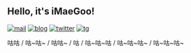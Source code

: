 ## Hello, it's iMaeGoo!

[![mail](https://img.shields.io/badge/Email-hello@imaegoo.com-F2572D?style=flat-square)](mailto:hello@imaegoo.com)
[![blog](https://img.shields.io/badge/Blog-imaegoo.com-008972?style=flat-square)](mailto:hello@imaegoo.com)
[![twitter](https://img.shields.io/badge/Twitter-@imaegoo-00ABD8?style=flat-square&logo=twitter)](https://twitter.com/imaegoo)
[![tg](https://img.shields.io/badge/Telegram-@imaegoo-0067A6?style=flat-square&logo=telegram)](https://t.me/imaegoo)

咕咕 / 咕\~咕\~ / 咕咕\~ / 咕 / 咕\~咕\~咕 / 咕\~咕\~咕\~ / 咕\~咕\~咕\~

<!--
**imaegoo/imaegoo** is a ✨ _special_ ✨ repository because its `README.md` (this file) appears on your GitHub profile.

Here are some ideas to get you started:

- 🔭 I’m currently working on ...
- 🌱 I’m currently learning ...
- 👯 I’m looking to collaborate on ...
- 🤔 I’m looking for help with ...
- 💬 Ask me about ...
- 📫 How to reach me: ...
- 😄 Pronouns: ...
- ⚡ Fun fact: ...
-->
